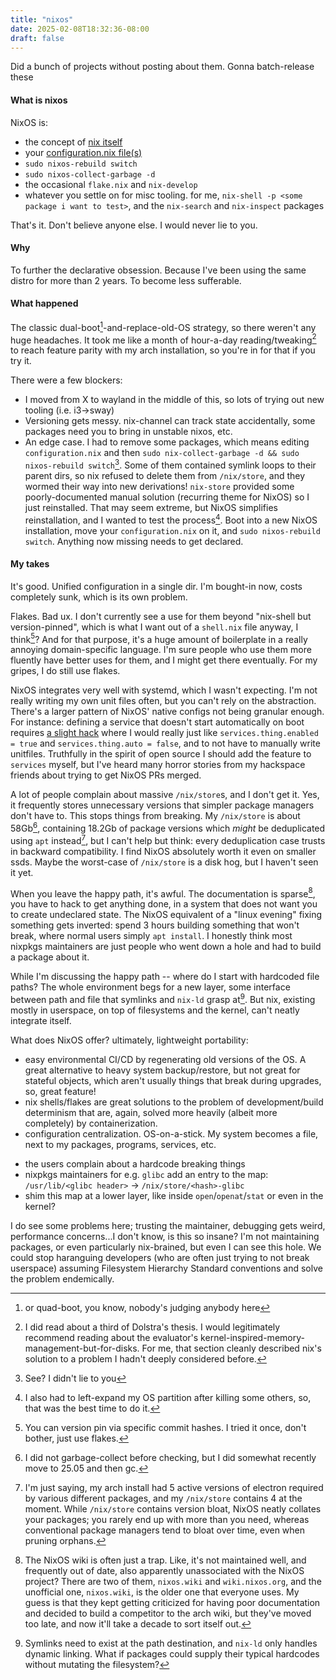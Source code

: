 ```yaml
---
title: "nixos"
date: 2025-02-08T18:32:36-08:00
draft: false
---
```



Did a bunch of projects without posting about them. Gonna batch-release these


#### What is nixos

NixOS is:
- the concept of [nix itself](https://web.archive.org/web/0/https://jonathanlorimer.dev/posts/nix-thesis.html)
- your [configuration.nix file(s)](https://github.com/graevy/nixos)
- `sudo nixos-rebuild switch`
- `sudo nixos-collect-garbage -d`
- the occasional `flake.nix` and `nix-develop`
- whatever you settle on for misc tooling. for me, `nix-shell -p <some package i want to test>`, and the `nix-search` and `nix-inspect` packages

That's it. Don't believe anyone else. I would never lie to you.


#### Why

To further the declarative obsession. Because I've been using the same distro for more than 2 years. To become less sufferable.


#### What happened

The classic dual-boot[^1]-and-replace-old-OS strategy, so there weren't any huge headaches. It took me like a month of hour-a-day reading/tweaking[^6] to reach feature parity with my arch installation, so you're in for that if you try it.

There were a few blockers:

- I moved from X to wayland in the middle of this, so lots of trying out new tooling (i.e. i3->sway)
- Versioning gets messy. nix-channel can track state accidentally, some packages need you to bring in unstable nixos, etc.
- An edge case. I had to remove some packages, which means editing `configuration.nix` and then `sudo nix-collect-garbage -d && sudo nixos-rebuild switch`[^4]. Some of them contained symlink loops to their parent dirs, so nix refused to delete them from `/nix/store`, and they wormed their way into new derivations! `nix-store` provided some poorly-documented manual solution (recurring theme for NixOS) so I just reinstalled. That may seem extreme, but NixOS simplifies reinstallation, and I wanted to test the process[^8]. Boot into a new NixOS installation, move your `configuration.nix` on it, and `sudo nixos-rebuild switch`. Anything now missing needs to get declared.


#### My takes

It's good. Unified configuration in a single dir. I'm bought-in now, costs completely sunk, which is its own problem.

Flakes. Bad ux. I don't currently see a use for them beyond "nix-shell but version-pinned", which is what I want out of a `shell.nix` file anyway, I think[^7]? And for that purpose, it's a huge amount of boilerplate in a really annoying domain-specific language. I'm sure people who use them more fluently have better uses for them, and I might get there eventually. For my gripes, I do still use flakes.

NixOS integrates very well with systemd, which I wasn't expecting. I'm not really writing my own unit files often, but you can't rely on the abstraction. There's a larger pattern of NixOS' native configs not being granular enough. For instance: defining a service that doesn't start automatically on boot requires [a slight hack](https://github.com/graevy/nixos/blob/64d256aa0fe7b5005a7206c2fed2933c1f647754/configuration.nix#L271C1-L275C43) where I would really just like `services.thing.enabled = true` and `services.thing.auto = false`, and to not have to manually write unitfiles. Truthfully in the spirit of open source I should add the feature to `services` myself, but I've heard many horror stories from my hackspace friends about trying to get NixOS PRs merged.

A lot of people complain about massive `/nix/store`s, and I don't get it. Yes, it frequently stores unnecessary versions that simpler package managers don't have to. This stops things from breaking. My `/nix/store` is about 58Gb[^2], containing 18.2Gb of package versions which *might* be deduplicated using `apt` instead[^3], but I can't help but think: every deduplication case trusts in backward compatibility. I find NixOS absolutely worth it even on smaller ssds. Maybe the worst-case of `/nix/store` is a disk hog, but I haven't seen it yet.

When you leave the happy path, it's awful. The documentation is sparse[^5], you have to hack to get anything done, in a system that does not want you to create undeclared state. The NixOS equivalent of a "linux evening" fixing something gets inverted: spend 3 hours building something that won't break, where normal users simply `apt install`. I honestly think most nixpkgs maintainers are just people who went down a hole and had to build a package about it.

While I'm discussing the happy path -- where do I start with hardcoded file paths? The whole environment begs for a new layer, some interface between path and file that symlinks and `nix-ld` grasp at[^9]. But nix, existing mostly in userspace, on top of filesystems and the kernel, can't neatly integrate itself. 

What does NixOS offer? ultimately, lightweight portability:
- easy environmental CI/CD by regenerating old versions of the OS. A great alternative to heavy system backup/restore, but not great for stateful objects, which aren't usually things that break during upgrades, so, great feature!
- nix shells/flakes are great solutions to the problem of development/build determinism that are, again, solved more heavily (albeit more completely) by containerization.
- configuration centralization. OS-on-a-stick. My system becomes a file, next to my packages, programs, services, etc.


[^1]: or quad-boot, you know, nobody's judging anybody here

[^2]: I did not garbage-collect before checking, but I did somewhat recently move to 25.05 and then gc.

[^3]: I'm just saying, my arch install had 5 active versions of electron required by various different packages, and my `/nix/store` contains 4 at the moment. While `/nix/store` contains version bloat, NixOS neatly collates your packages; you rarely end up with more than you need, whereas conventional package managers tend to bloat over time, even when pruning orphans.

[^4]: See? I didn't lie to you

[^5]: The NixOS wiki is often just a trap. Like, it's not maintained well, and frequently out of date, also apparently unassociated with the NixOS project? There are two of them, `nixos.wiki` and `wiki.nixos.org`, and the unofficial one, `nixos.wiki`, is the older one that everyone uses. My guess is that they kept getting criticized for having poor documentation and decided to build a competitor to the arch wiki, but they've moved too late, and now it'll take a decade to sort itself out.

[^6]: I did read about a third of Dolstra's thesis. I would legitimately recommend reading about the evaluator's kernel-inspired-memory-management-but-for-disks. For me, that section cleanly described nix's solution to a problem I hadn't deeply considered before. 

[^7]: You can version pin via specific commit hashes. I tried it once, don't bother, just use flakes.

[^8]: I also had to left-expand my OS partition after killing some others, so, that was the best time to do it.

[^9]: Symlinks need to exist at the path destination, and `nix-ld` only handles dynamic linking. What if packages could supply their typical hardcodes without mutating the filesystem?

- the users complain about a hardcode breaking things
- nixpkgs maintainers for e.g. `glibc` add an entry to the map: `/usr/lib/<glibc header>` -> `/nix/store/<hash>-glibc`
- shim this map at a lower layer, like inside `open`/`openat`/`stat` or even in the kernel?

I do see some problems here; trusting the maintainer, debugging gets weird, performance concerns...I don't know, is this so insane? I'm not maintaining packages, or even particularly nix-brained, but even I can see this hole. We could stop haranguing developers (who are often just trying to not break userspace) assuming Filesystem Hierarchy Standard conventions and solve the problem endemically.
